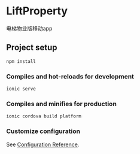 # LiftProperty
电梯物业版移动app

## Project setup
```
npm install
```
### Compiles and hot-reloads for development
```
ionic serve
```
### Compiles and minifies for production
```
ionic cordova build platform
```

### Customize configuration
See [Configuration Reference](https://ionicframework.com/docs).